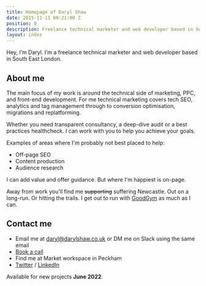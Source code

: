 ```yaml
---
title: Homepage of Daryl Shaw
date: 2015-11-11 00:21:00 Z
position: 0
description: Freelance technical marketer and web developer based in South East London. Available for new projects June 2022.
layout: index
---
```


Hey, I’m Daryl. I’m a freelance technical marketer and web developer based in South East London.

## About me

The main focus of my work is around the technical side of marketing, PPC, and front-end development. For me technical marketing covers tech SEO, analytics and tag management through to conversion optimisation, migrations and replatforming.

Whether you need transparent consultancy, a deep-dive audit or a best practices healthcheck. I can work with you to help you achieve your goals.

Examples of areas where I'm probably not best placed to help:

* Off-page SEO
* Content production
* Audience research

I can add value and offer guidance. But where I'm happiest is on-page.

Away from work you'll find me ~~supporting~~ suffering Newcastle. Out on a long-run. Or hitting the trails. I get out to run with [GoodGym](https://www.goodgym.org/) as much as I can.

## Contact me

* Email me at [daryl@darylshaw.co.uk](mailto:daryl@darylshaw.co.uk) or DM me on Slack using the same email
* [Book a call](https://fantastical.app/darylshaw/15-min-call)
* Find me at Market workspace in Peckham
* [Twitter](https://twitter.com/daryl_shaw) / [LinkedIn](https://www.linkedin.com/in/daryl-shaw/)

Available for new projects **June 2022**.